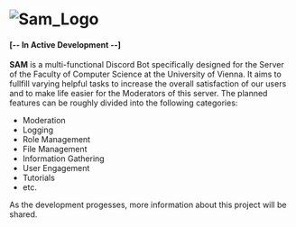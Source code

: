 # ![Sam_Logo](https://user-images.githubusercontent.com/49726903/85175804-93942280-b278-11ea-99c3-1a12056852fc.png)
#### [-- In Active Development --]

**SAM** is a multi-functional Discord Bot specifically designed for the Server of the Faculty of Computer Science at the University of Vienna. It aims to fullfill varying helpful tasks to increase the overall satisfaction of our users and to make life easier for the Moderators of this server. The planned features can be roughly divided into the following categories:
- Moderation
- Logging
- Role Management
- File Management
- Information Gathering
- User Engagement
- Tutorials
- etc.

As the development progesses, more information about this project will be shared.
